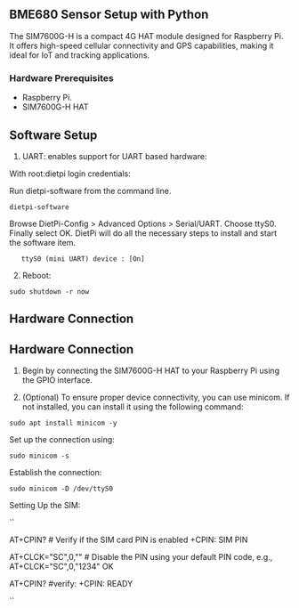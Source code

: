 ## BME680 Sensor Setup with Python

The SIM7600G-H is a compact 4G HAT module designed for Raspberry Pi. It offers high-speed cellular connectivity and GPS capabilities, making it ideal for IoT and tracking applications.

### Hardware Prerequisites

- Raspberry Pi.
- SIM7600G-H HAT


## Software Setup

1. UART: enables support for UART based hardware:

With root:dietpi login credentials:

Run dietpi-software from the command line.

```
dietpi-software
```
Browse DietPi-Config > Advanced Options > Serial/UART. Choose ttyS0. Finally select OK. DietPi will do all the necessary steps to install and start the software item.


```
   ttyS0 (mini UART) device : [On] 

```

2. Reboot:

```
sudo shutdown -r now

```


## Hardware Connection

## Hardware Connection

1. Begin by connecting the SIM7600G-H HAT to your Raspberry Pi using the GPIO interface. 

2. (Optional) To ensure proper device connectivity, you can use minicom. If not installed, you can install it using the following command:


```
sudo apt install minicom -y

```

Set up the connection using:

```
sudo minicom -s

```

Establish the connection:


```
sudo minicom -D /dev/ttyS0

```

Setting Up the SIM:


``

AT+CPIN?                # Verify if the SIM card PIN is enabled
 +CPIN: SIM PIN


AT+CLCK="SC",0,"<PIN>"  # Disable the PIN using your default PIN code, e.g., AT+CLCK="SC",0,"1234"
 OK


AT+CPIN?                #verify:
 +CPIN: READY

``

